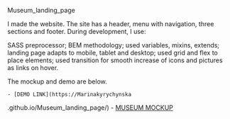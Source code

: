 Museum_landing_page

I made the website. The site has a header, menu with navigation, three sections and footer. During development, I use:

SASS preprocessor;
BEM methodology;
used variables, mixins, extends;
landing page adapts to mobile, tablet and desktop;
used grid and flex to place elements;
used transition for smooth increase of icons and pictures as links on hover.

The mockup and demo are below.

    - [DEMO LINK](https://Marinakyrychynska
.github.io/Museum_landing_page/)
    - [MUSEUM MOCKUP](https://www.figma.com/file/HL3XGt5ZatvJoYBhOaWY5x/museum-prototype?node-id=323%3A1957)
